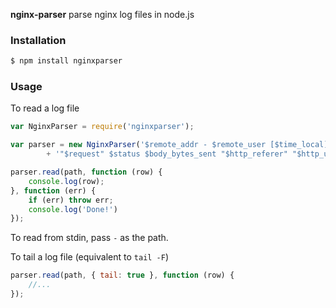 **nginx-parser** parse nginx log files in node.js

### Installation

```bash
$ npm install nginxparser
```

### Usage

To read a log file

```javascript
var NginxParser = require('nginxparser');

var parser = new NginxParser('$remote_addr - $remote_user [$time_local] '
		+ '"$request" $status $body_bytes_sent "$http_referer" "$http_user_agent"');

parser.read(path, function (row) {
    console.log(row);
}, function (err) {
    if (err) throw err;
    console.log('Done!')
});
```

To read from stdin, pass `-` as the path.

To tail a log file (equivalent to `tail -F`)

```javascript
parser.read(path, { tail: true }, function (row) {
    //...
});
```
